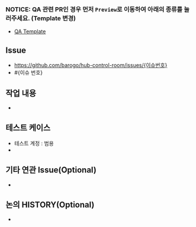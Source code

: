 ### NOTICE: QA 관련 PR인 경우 먼저 `Preview`로 이동하여 아래의 종류를 눌러주세요. (Template 변경)
* [QA Template](?expand=1&template=qa_template.md)

## Issue
<!-- 처리한 이슈 url 주소 OR 이슈 번호-->
* https://github.com/barogo/hub-control-room/issues/{이슈번호}
* #{이슈 번호}

## 작업 내용
<!-- 작업한 내용(추가 된 사항)에 대한 설명 -->
* 

## 테스트 케이스
<!-- 적용한 테스트 케이스, 영상 첨부 가능 -->
* 테스트 계정 : 범용 <!-- 권한에 따라 필요시 수정 -->
*

## 기타 연관 Issue(Optional)
<!-- 선병합 등 관련 티켓 -->
*

## 논의 HISTORY(Optional)
<!-- 슬렉 노션 피그마 링크-->
*